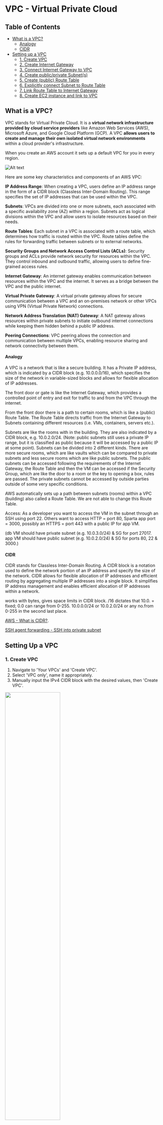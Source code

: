 # VPC - Virtual Private Cloud

## Table of Contents
- [What is a VPC?](#what-is-a-vpc)
  - [Analogy](#analogy)
  - [CIDR](#cidr)
- [Setting up a VPC](#setting-up-a-vpc)
  - [1. Create VPC](#create-vpc)
  - [2. Create Internet Gateway](#create-internet-gateway)
  - [3. Connect Internet Gateway to VPC](#connect-internet-gateway-to-vpc)
  - [4. Create public/private Subnet(s)](#create-public-private-subnets)
  - [5. Create (public) Route Table](#create-public-route-table)
  - [6. Explicitly connect Subnet to Route Table](#explicitly-connect-subnet-to-route-table)
  - [7. Link Route Table to Internet Gateway](#link-route-table-to-internet-gateway)
  - [8. Create EC2 instance and link to VPC](#create-ec2-instance-and-link-to-vpc)

## <a id="what-is-a-vpc">What is a VPC?</a>

VPC stands for Virtual Private Cloud. It is a **virtual network infrastructure provided by cloud service providers** like Amazon Web Services (AWS), Microsoft Azure, and Google Cloud Platform (GCP). A VPC **allows users to create and manage their own isolated virtual network environments** within a cloud provider's infrastructure.

When you create an AWS account it sets up a default VPC for you in every region.

![Alt text](/images/vpc_overview_pic.png)

Here are some key characteristics and components of an AWS VPC:

**IP Address Range**: When creating a VPC, users define an IP address range in the form of a CIDR block (Classless Inter-Domain Routing). This range specifies the set of IP addresses that can be used within the VPC.

**Subnets**: VPCs are divided into one or more subnets, each associated with a specific availability zone (AZ) within a region. Subnets act as logical divisions within the VPC and allow users to isolate resources based on their needs.

**Route Tables**: Each subnet in a VPC is associated with a route table, which determines how traffic is routed within the VPC. Route tables define the rules for forwarding traffic between subnets or to external networks.

**Security Groups and Network Access Control Lists (ACLs)**: Security groups and ACLs provide network security for resources within the VPC. They control inbound and outbound traffic, allowing users to define fine-grained access rules.

**Internet Gateway**: An internet gateway enables communication between resources within the VPC and the internet. It serves as a bridge between the VPC and the public internet.

**Virtual Private Gateway**: A virtual private gateway allows for secure communication between a VPC and an on-premises network or other VPCs using VPN (Virtual Private Network) connections.

**Network Address Translation (NAT) Gateway**: A NAT gateway allows resources within private subnets to initiate outbound internet connections while keeping them hidden behind a public IP address.

**Peering Connections**: VPC peering allows the connection and communication between multiple VPCs, enabling resource sharing and network connectivity between them.

#### <a id="analogy">Analogy</a>

A VPC is a network that is like a secure building. It has a Private IP address, which is indicated by a CIDR block (e.g. 10.0.0.0/16), which specifies the size of the network in variable-sized blocks and allows for flexible allocation of IP addresses.

The front door or gate is like the Internet Gateway, which provides a controlled point of entry and exit for traffic to and from the VPC through the internet.

From the front door there is a path to certain rooms, which is like a (public) Route Table. The Route Table directs traffic from the Internet Gateway to Subnets containing different resources (i.e. VMs, containers, servers etc.).

Subnets are like the rooms with in the building. They are also indicated by a CIDR block, e.g. 10.0.2.0/24. (Note: public subnets still uses a private IP range, but it is classified as public because it will be accessed by a public IP at some point).
Subnets can be divided into 2 different kinds. There are more secure rooms, which are like vaults which can be compared to private subnets and less secure rooms which are like public subnets. The public subnets can be accessed following the requirements of the Internet Gateway, the Route Table and then the VM can be accessed if the Security Group, which are like the door to a room or the key to opening a box, rules are passed. The private subnets cannot be accessed by outside parties outside of some very specific conditions.

AWS automatically sets up a path between subnets (rooms) within a VPC (building) also called a Route Table. We are not able to change this Route Table.

Access:
As a developer you want to access the VM in the subnet through an SSH using port 22.
Others want to access HTTP = port 80, Sparta app port = 3000, possibly an HTTPS = port 443 with a public IP for app VM.

(db VM should have private subnet (e.g. 10.0.3.0/24) & SG for port 27017. app VM should have public subnet (e.g. 10.0.2.0/24) & SG for ports 80, 22 & 3000.)

#### <a id="cidr">CIDR</a>

CIDR stands for Classless Inter-Domain Routing. A CIDR block is a notation used to define the network portion of an IP address and specify the size of the network. CIDR allows for flexible allocation of IP addresses and efficient routing by aggregating multiple IP addresses into a single block. It simplifies IP address management and enables efficient allocation of IP addresses within a network.

works with bytes, gives space limits in CIDR block. /16 dictates that 10.0. = fixed; 0.0 can range from 0-255.
10.0.0.0/24 or 10.0.2.0/24 or any no.from 0-255 in the second last place.

[AWS - What is CIDR?](https://aws.amazon.com/what-is/cidr/#:~:text=A%20CIDR%20block%20is%20a,regional%20internet%20registries%20(RIR)).

[SSH agent forwarding - SSH into private subnet](https://digitalcloud.training/ssh-into-ec2-in-private-subnet/#:~:text=You%20can%20SSH%20into%20EC2,located%20in%20a%20public%20subnet.)

## <a id="setting-up-a-vpc">Setting Up a VPC</a>

### <a id="create-vpc">1. Create VPC</a>

1. Navigate to 'Your VPCs' and 'Create VPC'.
2. Select 'VPC only', name it appropriately.
3. Manually input the IPv4 CIDR block with the desired values, then 'Create VPC'.

<img src="/images/vpc1.png"  width="60%" height="60%">

<img src="/images/vpc2.png"  width="60%" height="60%">

### <a id="create-internet-gateway">2. Create Internet Gateway</a>

1. Navigate to 'Internet Gateways' and 'Create internet gateway'.
2. Name it appropriately then 'Create internet gateway'.

<img src="/images/ig.png"  width="60%" height="60%">

### <a id="connect-internet-gateway-to-vpc">3. Connect Internet Gateway to VPC</a>

1. After creating the Internet Gateway you will return to the 'Internet Gateways' page where there will be a green bar at the top, which has the button 'Attach to a VPC', click this. Alternatively, go to the Internet Gateway then select the 'Actions' drop down and click 'Attach to a VPC'.
2. Search for the VPC you created and named and select it then click 'Attach internet gateway'.

<img src="/images/ig-vpc1.png"  width="60%" height="60%">

<img src="/images/ig-vpc2.png"  width="60%" height="60%">

### <a id="create-public-private-subnets">4. Create public/private Subnet(s)</a>

1. Navigate to 'Subnets' and 'Create subnet'.
2. Name it appropriately.
3. You may wish to select an Availability Zone, or leave it as 'No preference'.
4. Enter an appropriate IPv4 CIDR (_Note_: ensure IPv4 CIDR is different for each subnet you create).
5. Create as many subnets as you require by clicking 'add subnet' and following steps 2-4.
6. Then click 'Create subnet'.

<img src="/images/sub1.png"  width="60%" height="60%">

<img src="/images/sub2.png"  width="60%" height="60%">

### <a id="create-public-route-table">5. Create (public) Route Table</a>

1. Navigate to 'Route Tables' and 'Create route table'.
2. Name it appropriately, then select the VPC you created and named, then 'Create route table'.

<img src="/images/rt1.png"  width="60%" height="60%">

<img src="/images/rt2.png"  width="60%" height="60%">

### <a id="explicitly-connect-subnet-to-route-table">6. Explicitly connect Subnet to Route Table</a>

1. Navigate to 'Route Tables' scroll down and select the 'Subnet Associations' tab, then 'Edit Subnet Associations'.
2. Check the subnet you want to create a link to then 'Save associations'.

_Note_: Only link the public subnet (app VM's subnet) with public route table.

<img src="/images/sub-rt1.png"  width="60%" height="60%">

<img src="/images/sub-rt2.png"  width="60%" height="60%">

### <a id="link-route-table-to-internet-gateway">7. Link Route Table to Internet Gateway</a>

1. Navigate to 'Route Tables' scroll down and select the 'Routes' tab, then 'Edit Routes'.
2. Then 'Add Route' and add your 'Destination' to '0.0.0.0/0' and your 'Target' as your created Internet Gateway that you named.

<img src="/images/rt-ig1.png"  width="60%" height="60%">

<img src="/images/rt-ig2.png"  width="60%" height="60%">

### <a id="create-ec2-instance-and-link-to-vpc">8. Create EC2 instance(s) and link to VPC</a>

1. Create EC2 instance(s) or VM(s). _Note_: you can use an AMI to do this and add 'User Data' if necessary or you can use a new EC2 instance.
See information to create an EC2 instance here: [Create an EC2 instance](https://github.com/EstherSlabbert/tech230_AWS/blob/main/aws_ec2_instances_and_amis.md#create-ec2-instance). And what to put into the User Data here: [Automation](https://github.com/EstherSlabbert/tech230_AWS/blob/main/automation.md).

2. While setting up your EC2 edit 'Network Settings':
  2.1. Select your created VPC, rather than the Default VPC.
  2.2. Enable assigning a public IP for the public subnet VM. (This is not necessary for the private VM(s)).
    
  <img src="/images/ec2-nw1.png"  width="60%" height="60%">
  
  2.3. Create a Security Group with the needed rules. (App VM needs SSH port 22 for you to log in (specify your IP) and HTTP port 80 for anyone to access (0.0.0.0/0). Database VM only needs port 27017 for MongoDB with access to all VMs with in the VPC (0.0.0.0/0).)

<img src="/images/ec2-nw2.png"  width="60%" height="60%">

<img src="/images/ec2-nw3.png"  width="60%" height="60%">

_Note_: Existing Security Groups will not work with a created VPC; you must create a new Security Group with rules for the required ports and a descriptive name.

3. Launch your EC2 instance(s) (VM(s)) and you should be able to access the webserver that your App VM is running using the public IPv4 in your web browser, provided it is a public subnet that you connected your VM to.


